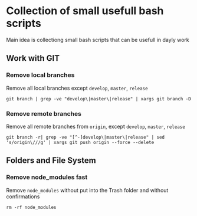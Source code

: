# Collection of small usefull bash scripts

Main idea is collectiong small bash scripts that can be usefull in dayly work


## Work with GIT
### Remove local branches
Remove all local branches except `develop`, `master`, `release`
```
git branch | grep -ve "develop\|master\|release" | xargs git branch -D
```

### Remove remote branches
Remove all remote branches from `origin`, except `develop`, `master`, `release`
```
git branch -r| grep -ve "[^-]develop\|master\|release" | sed 's/origin\///g' | xargs git push origin --force --delete 
```

## Folders and File System

### Remove node_modules fast
Remove `node_modules` without put into the Trash folder and without confirmations
```
rm -rf node_modules 
```
